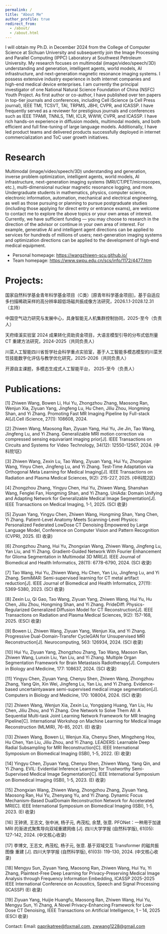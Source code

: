 ```yaml
---
permalink: /
title: "About Me"
author_profile: true
redirect_from: 
  - /about/
  - /about.html
---
```


I will obtain my Ph.D. in December 2024 from the College of Computer Science at Sichuan University and subsequently join the Image Processing and Parallel Computing (IPPC) Laboratory at Southwest Petroleum University. My research focuses on multimodal (image/video/speech/3D) understanding and generation, intelligent agents, world models, AI infrastructure, and next-generation magnetic resonance imaging systems. I possess extensive industry experience in both internet companies and high-end medical device enterprises. I am currently the principal investigator of one National Natural Science Foundation of China (NSFC) Youth Project. As first author or co-author, I have published over ten papers in top-tier journals and conferences, including Cell iScience (a Cell Press journal), IEEE TMI, TCSVT, TAI, TRPMS, JBHI, CVPR, and ICASSP. I have frequently served as a reviewer for prestigious journals and conferences such as IEEE TPAMI, TNNLS, TMI, ICLR, WWW, CVPR, and ICASSP. I have rich hands-on experience in diffusion models, multimodal models, and both efficient and full fine-tuning of large language models. Additionally, I have led product teams and delivered products successfully deployed in internet commercialization and ToC user growth initiatives.

Research
======
Multimodal (image/video/speech/3D) understanding and generation, inverse problem optimization, intelligent agents, world models, AI infrastructure, next-generation imaging systems (MRI/CT/PET/microscopes, etc.), multi-dimensional nuclear magnetic resonance logging, and more. Undergraduate students in mathematics, physics, computer science, electronic information, automation, mechanical and electrical engineering, as well as those pursuing or planning to pursue postgraduate studies (including those applying for direct entry or entrance exams), are welcome to contact me to explore the above topics or your own areas of interest. Currently, we have sufficient funding — you may choose to research in the direction of the advisor or continue in your own area of interest. For example, generative AI and intelligent agent directions can be applied to services for hundreds of millions of users; next-generation imaging systems and optimization directions can be applied to the development of high-end medical equipment.

- Personal homepage: https://wangzhiwen-scu.github.io/
- Team homepage: https://www.swpu.edu.cn/scs/info/1172/4477.htm

Projects:
======
国家自然科学基金青年科学基金项目（C类）[原青年科学基金项目]，基于自适应多扫描稀疏采样的高分辨率超低场磁共振成像方法研究，2026.1.1-2028.12.31（主持）

中国空气动力研究与发展中心，具身智能无人机集群控制协同，2025-至今（负责人）

天府绛溪实验室 2024 成果转化资助资金项目，大语言模型引导的分布式低剂量 CT 重建方法研究，2024-2025（共同负责人）

川菜人工智能四川省哲学社会科学重点实验室，基于人工智能多模态模型的川菜烹饪技能数字化评估与教学优化研究，2025-2026（共同负责人）

开源自主课题，多模态生成式人工智能平台， 2025-至今（负责人）


Publications:
======
[1] Zhiwen Wang, Bowen Li, Hui Yu, Zhongzhou Zhang, Maosong Ran, Wenjun Xia, Ziyuan Yang, Jingfeng Lu, Hu Chen, Jiliu Zhou, Hongming Shan, and Yi Zhang. Promoting Fast MR Imaging Pipeline by Full-stack AI[J].Cell iScience, 27(1): 108608, 2024. 

[2] Zhiwen Wang, Maosong Ran, Ziyuan Yang, Hui Yu, Jie Jin, Tao Wang, Jingfeng Lu,
and Yi Zhang. Generalizable MRI motion correction via compressed sensing equivariant imaging prior[J]. IEEE Transactions on Circuits and Systems for Video Technology, 34(12): 12550-12567, 2024. (中科院1区)

[3] Zhiwen Wang, Zexin Lu, Tao Wang, Ziyuan Yang, Hui Yu, Zhongxian Wang, Yinyu
Chen, Jingfeng Lu, and Yi Zhang. Test-Time Adaptation via Orthogonal Meta Learning for Medical Imaging[J]. IEEE Transactions on Radiation and Plasma
Medical Sciences, 9(2): 215-227, 2025. (中科院2区)

[4] Zhongzhou Zhang, Yingyu Chen, Hui Yu, Zhiwen Wang, Shanshan Wang, Fenglei Fan, Hongming Shan, and Yi Zhang. UniAda: Domain Unifying and Adapting
Network for Generalizable Medical Image Segmentation[J]. IEEE Transactions on
Medical Imaging, 1-1, 2025. (SCI 收录)

[5] Ziyuan Yang, Yingyu Chen, Zhiwen Wang, Hongming Shan, Yang Chen, Yi Zhang.
Patient-Level Anatomy Meets Scanning-Level Physics: Personalized Federated LowDose CT Denoising Empowered by Large Language Model, Conference on Computer Vision and Pattern Recognition (CVPR), 2025. (EI 收录)

[6] Zhongzhou Zhang, Hui Yu, Zhongxian Wang, Zhiwen Wang, Jingfeng Lu, Yan Liu,
and Yi Zhang. Gradient-Guided Network With Fourier Enhancement for Glioma Segmentation in Multimodal 3D MRI[J]. IEEE Journal of Biomedical and Health Informatics, 28(11): 6778-6790, 2024. (SCI 收录)

[7] Tao Wang, Hui Yu, Zhiwen Wang, Hu Chen, Yan Liu, Jingfeng Lu, and Yi Zhang.
SemiMAR: Semi-supervised learning for CT metal artifact reduction[J]. IEEE Journal of Biomedical and Health Informatics, 27(11): 5369-5380, 2023. (SCI 收录)

[8] Zexin Lu, Qi Gao, Tao Wang, Ziyuan Yang, Zhiwen Wang, Hui Yu, Hu Chen, Jiliu
Zhou, Hongming Shan, and Yi Zhang. PrideDiff: Physics-Regularized Generalized
Diffusion Model for CT Reconstruction[J]. IEEE Transactions on Radiation and
Plasma Medical Sciences, 9(2): 157-168, 2025. (ESCI 收录)

[9] Bowen Li, Zhiwen Wang, Ziyuan Yang, Wenjun Xia, and Yi Zhang. Progressive
Dual-Domain-Transfer CycleGAN for Unsupervised MRI Reconstruction[J]. Neurocomputing, 563: 126934, 2024. (SCI 收录)

[10] Hui Yu, Ziyuan Yang, Zhongzhou Zhang, Tao Wang, Maoson Ran, Zhiwen Wang,
Lunxin Liu, Yan Liu, and Yi Zhang. Multiple Organ Segmentation Framework
for Brain Metastasis Radiotherapy[J]. Computers in Biology and Medicine, 177:
108637, 2024. (SCI 收录)

[11] Yingyu Chen, Ziyuan Yang, Chenyu Shen, Zhiwen Wang, Zhongzhou Zhang, Yang
Qin, Xin Wei, Jingfeng Lu, Yan Liu, and Yi Zhang. Evidence-based uncertaintyaware semi-supervised medical image segmentation[J]. Computers in Biology and
Medicine, 170: 108004, 2024. (SCI 收录)

[12] Zhiwen Wang, Wenjun Xia, Zexin Lu, Yongqiang Huang, Yan Liu, Hu Chen, Jiliu
Zhou, and Yi Zhang. One Network to Solve Them All: A Sequential Multi-task Joint
Learning Network Framework for MR Imaging Pipeline[C]. International Workshop
on Machine Learning for Medical Image Reconstruction (MLMIR), 76-85, 2021.
(EI 收录)

[13] Zhiwen Wang, Bowen Li, Wenjun Xia, Chenyu Shen, Mingzheng Hou, Hu Chen,
Yan Liu, Jiliu Zhou, and Yi Zhang. LEADERS: Learnable Deep Radial Subsampling for MRI Reconstruction[C]. IEEE International Symposium on Biomedical Imaging (ISBI), 1-5, 2022. (EI 收录) 

[14] Yingyu Chen, Ziyuan Yang, Chenyu Shen, Zhiwen Wang, Yang Qin, and Yi Zhang.
EVIL: Evidential Inference Learning for Trustworthy Semi-Supervised Medical Image Segmentation[C]. IEEE International Symposium on Biomedical Imaging
(ISBI), 1-5, 2023. (EI 收录)

[15] Zhongxian Wang, Zhiwen Wang, Zhongzhou Zhang, Ziyuan Yang, Maosong Ran,
Hui Yu, Zhenyang Yu, and Yi Zhang. Dynamic Focus Mechanism-Based DualDomain Reconstruction Network for Accelerated MRI[C]. IEEE International Symposium on Biomedical Imaging (ISBI), 1-5, 2023. (EI 收录)

[16] 王钟贤, 王志文, 张中洲, 杨子元, 冉茂松, 余慧, 张意. PFONet：一种用于加速
MRI 的渐进式聚焦导向双域重建网络 [J]. 四川大学学报 (自然科学版), 61(05):
127-142, 2024. (中文核心收录)

[17] 李博文, 王志文, 冉茂松, 杨子元, 张意. 基于双域交互 Transformer 的磁共振图像
重建 [J]. 四川大学学报 (自然科学版), 61(03): 119-130, 2024. (中文核心收录)

[18] Mengyu Sun, Ziyuan Yang, Maosong Ran, Zhiwen Wang, Hui Yu, Yi Zhang, Plaintext-Free Deep Learning for Privacy-Preserving Medical Image Analysis through Frequency Information Embedding, ICASSP 2025-2025 IEEE International Conference on Acoustics, Speech and Signal Processing (ICASSP) (EI 收录)

[19] Ziyuan Yang, Huijie Huangfu, Maosong Ran, Zhiwen Wang, Hui Yu, Mengyu Sun, Yi Zhang, A Novel Privacy-Enhancing Framework for Low-Dose CT Denoising, IEEE Transactions on Artificial Intelligence, 1 – 14, 2025 (ESCI 收录)

Contact:
Email: paprikatree@foxmail.com, zwwang1228@gmail.com
